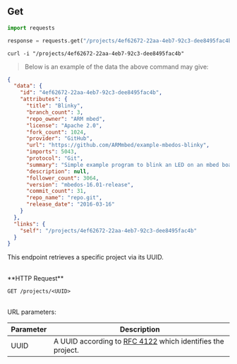 ## Get

```python
import requests

response = requests.get("/projects/4ef62672-22aa-4eb7-92c3-dee8495fac4b")
```

```shell
curl -i "/projects/4ef62672-22aa-4eb7-92c3-dee8495fac4b"
```

> Below is an example of the data the above command may give:

```json
{
  "data": {
    "id": "4ef62672-22aa-4eb7-92c3-dee8495fac4b",
    "attributes": {
      "title": "Blinky",
      "branch_count": 3,
      "repo_owner": "ARM mbed",
      "license": "Apache 2.0",
      "fork_count": 1024,
      "provider": "GitHub",
      "url": "https://github.com/ARMmbed/example-mbedos-blinky",
      "imports": 5043,
      "protocol": "Git",
      "summary": "Simple example program to blink an LED on an mbed board with mbed OS",
      "description": null,
      "follower_count": 3064,
      "version": "mbedos-16.01-release",
      "commit_count": 31,
      "repo_name": "repo.git",
      "release_date": "2016-03-16"
    }
  },
  "links": {
    "self": "/projects/4ef62672-22aa-4eb7-92c3-dee8495fac4b"
  }
}
```

This endpoint retrieves a specific project via its UUID.

<br />
**HTTP Request**

`GET /projects/<UUID>`

<br />
URL parameters:

Parameter | Description
--------- | -----------
UUID      | A UUID according to [RFC 4122](https://tools.ietf.org/html/rfc4122.html) which identifies the project.
